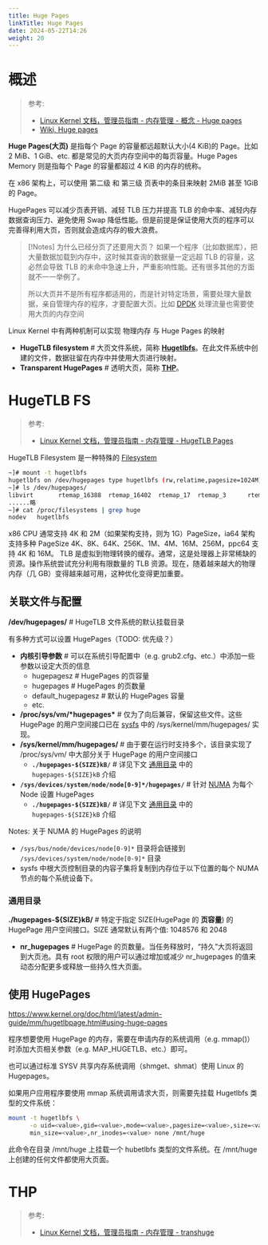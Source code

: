 ```yaml
---
title: Huge Pages
linkTitle: Huge Pages
date: 2024-05-22T14:26
weight: 20
---
```


# 概述

> 参考:
>
> - [Linux Kernel 文档，管理员指南 - 内存管理 - 概念 - Huge pages](https://www.kernel.org/doc/html/latest/admin-guide/mm/concepts.html#huge-pages)
> - [Wiki, Huge pages](https://en.wikipedia.org/wiki/Huge_pages)

**Huge Pages(大页)** 是指每个 Page 的容量都远超默认大小(4 KiB)的 Page。比如 2 MiB、1 GiB、etc. 都是常见的大页内存空间中的每页容量。Huge Pages Memory 则是指每个 Page 的容量都超过 4 KiB 的内存的统称。

在 x86 架构上，可以使用 第二级 和 第三级 页表中的条目来映射 2MiB 甚至 1GiB 的 Page。

HugePages 可以减少页表开销、减轻 TLB 压力并提高 TLB 的命中率、减轻内存数据查询压力、避免使用 Swap 降低性能。但是前提是保证使用大页的程序可以完善得利用大页，否则就会造成内存的极大浪费。

> [!Notes] 为什么已经分页了还要用大页？
> 如果一个程序（比如数据库），把大量数据加载到内存中，这时候其查询的数据量一定远超 TLB 的容量，这必然会导致 TLB 的未命中急速上升，严重影响性能。还有很多其他的方面就不一一举例了。
>
> 所以大页并不是所有程序都适用的，而是针对特定场景，需要处理大量数据，亲自管理内存的程序，才要配置大页。比如 [DPDK](/docs/4.数据通信/DPDK/DPDK.md) 处理流量也需要使用大页的内存空间

Linux Kernel 中有两种机制可以实现 物理内存 与 Huge Pages 的映射

- **HugeTLB filesystem** # 大页文件系统，简称 **[Hugetlbfs](#HugeTLB%20FS)**。在此文件系统中创建的文件，数据驻留在内存中并使用大页进行映射。
- **Transparent HugePages** # 透明大页，简称 [**THP**](#THP)。

# HugeTLB FS

> 参考:
>
> - [Linux Kernel 文档，管理员指南 - 内存管理 - HugeTLB Pages](https://www.kernel.org/doc/html/latest/admin-guide/mm/hugetlbpage.html)

HugeTLB Filesystem 是一种特殊的 [Filesystem](/docs/1.操作系统/Kernel/Filesystem/Filesystem.md)

```bash
~]# mount -t hugetlbfs
hugetlbfs on /dev/hugepages type hugetlbfs (rw,relatime,pagesize=1024M)
~]# ls /dev/hugepages/
libvirt       rtemap_16388  rtemap_16402  rtemap_17  rtemap_3      rtemap_65544  rtemap_65558  rtemap_73731  rtemap_73745  rtemap_8202
......略
~]# cat /proc/filesystems | grep huge
nodev   hugetlbfs
```

x86 CPU 通常支持 4K 和 2M（如果架构支持，则为 1G）PageSize，ia64 架构支持多种 PageSize 4K、8K、64K、256K、1M、4M、16M、256M，ppc64 支持 4K 和 16M。 TLB 是虚拟到物理转换的缓存。通常，这是处理器上非常稀缺的资源。操作系统尝试充分利用有限数量的 TLB 资源。现在，随着越来越大的物理内存（几 GB）变得越来越可用，这种优化变得更加重要。

## 关联文件与配置

**/dev/hugepages/** # HugeTLB 文件系统的默认挂载目录

有多种方式可以设置 HugePages（TODO: 优先级？）

- **内核引导参数** # 可以在系统引导配置中（e.g. grub2.cfg、etc.）中添加一些参数以设定大页的信息
  - hugepagesz # HugePages 的页容量
  - hugepages # HugePages 的页数量
  - default_hugepagesz # 默认的 HugePages 容量
  - etc.
- **/proc/sys/vm/\*hugepages\*** # 仅为了向后兼容，保留这些文件。这些 HugePage 的用户空间接口已在 [sysfs](/docs/1.操作系统/Kernel/Filesystem/特殊文件系统/sysfs.md) 中的 /sys/kernel/mm/hugepages/ 实现。
- **/sys/kernel/mm/hugepages/** # 由于要在运行时支持多个，该目录实现了 /proc/sys/vm/ 中大部分关于 HugePage 的用户空间接口
  - **`./hugepages-${SIZE}kB/`** # 详见下文 [通用目录](#通用目录) 中的 `hugepages-${SIZE}kB` 介绍
- **`/sys/devices/system/node/node[0-9]*/hugepages/`** # 针对 [NUMA](/docs/1.操作系统/Kernel/Memory/NUMA.md) 为每个 Node 设置 HugePages
  - **`./hugepages-${SIZE}kB/`** # 详见下文 [通用目录](#通用目录) 中的 `hugepages-${SIZE}kB` 介绍

Notes: 关于 NUMA 的 HugePages 的说明

- `/sys/bus/node/devices/node[0-9]*` 目录将会链接到 `/sys/devices/system/node/node[0-9]*` 目录
- sysfs 中根大页控制目录的内容子集将复制到内存位于以下位置的每个 NUMA 节点的每个系统设备下。

### 通用目录

**./hugepages-${SIZE}kB/** # 特定于指定 SIZE(HugePage 的 **页容量**) 的 HugePage 用户空间接口。SIZE 通常默认有两个值: 1048576 和 2048

- **nr_hugepages** # HugePage 的页数量。当任务释放时，“持久”大页将返回到大页池。具有 root 权限的用户可以通过增加或减少 nr_hugepages 的值来动态分配更多或释放一些持久性大页面。

## 使用 HugePages

https://www.kernel.org/doc/html/latest/admin-guide/mm/hugetlbpage.html#using-huge-pages

程序想要使用 HugePage 的内存，需要在申请内存的系统调用（e.g. mmap()）时添加大页相关参数（e.g. MAP_HUGETLB、etc.）即可。

也可以通过标准 SYSV 共享内存系统调用（shmget、shmat）使用 Linux 的 Hugepages。

如果用户应用程序要使用 mmap 系统调用请求大页，则需要先挂载 Hugetlbfs 类型的文件系统：

```bash
mount -t hugetlbfs \
      -o uid=<value>,gid=<value>,mode=<value>,pagesize=<value>,size=<value>,\
      min_size=<value>,nr_inodes=<value> none /mnt/huge
```

此命令在目录 /mnt/huge 上挂载一个 hubetlbfs 类型的文件系统。在 /mnt/huge 上创建的任何文件都使用大页面。

# THP

> 参考:
>
> - [Linux Kernel 文档，管理员指南 - 内存管理 - transhuge](https://www.kernel.org/doc/html/latest/admin-guide/mm/transhuge.html)


